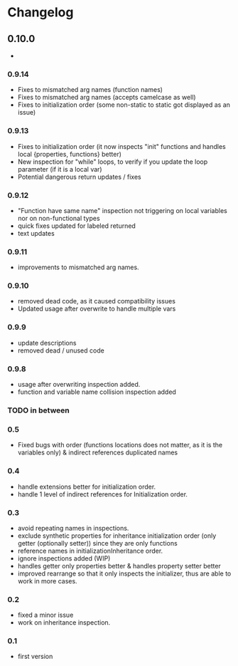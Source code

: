 # Changelog
## 0.10.0
- 

### 0.9.14
- Fixes to mismatched arg names (function names)
- Fixes to mismatched arg names (accepts camelcase as well)
- Fixes to initialization order (some non-static to static got displayed as an issue)

### 0.9.13
 - Fixes to initialization order (it now inspects "init" functions and handles local {properties, functions} better)
 - New inspection for "while" loops, to verify if you update the loop parameter (if it is a local var)
 - Potential dangerous return updates / fixes
 
###  0.9.12
 - "Function have same name" inspection not triggering on local variables nor on non-functional types
 - quick fixes updated for labeled returned
 - text updates 
 
### 0.9.11
- improvements to mismatched arg names.

### 0.9.10
- removed dead code, as it caused compatibility issues
- Updated usage after overwrite to handle multiple vars

### 0.9.9
- update descriptions
- removed dead / unused code

### 0.9.8
- usage after overwriting inspection added.
- function and variable name collision inspection added

### TODO in between

### 0.5
- Fixed bugs with order (functions locations does not matter, as it is the variables only) & indirect references duplicated names

### 0.4
- handle extensions better for initialization order.
- handle 1 level of indirect references for Initialization order.


### 0.3
- avoid repeating names in inspections.
- exclude synthetic properties for inheritance initialization order (only getter (optionally setter)) since they are only functions
- reference names in initializationInheritance order.
- ignore inspections added (WIP)
- handles getter only properties better & handles property setter better
- improved rearrange so that it only inspects the initializer, thus are able to work in more cases.


### 0.2
- fixed a minor issue
- work on inheritance inspection.

### 0.1
- first version
